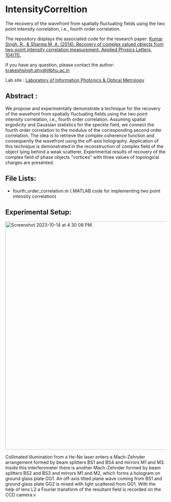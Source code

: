 # IntensityCorreltion
The recovery of the wavefront from spatially fluctuating fields using the two point intensity correlation, i.e., fourth order correlation.

The repository displays the associated code for the research paper:  [Kumar Singh, R., & Sharma M, A. (2014). Recovery of complex valued objects from two-point intensity correlation measurement. Applied Physics Letters, 104(11).]([https://www.nature.com/articles/s41598-023-37810-w](https://pubs.aip.org/aip/apl/article-abstract/104/11/111108/25333/Recovery-of-complex-valued-objects-from-two-point?redirectedFrom=fulltext)https://pubs.aip.org/aip/apl/article-abstract/104/11/111108/25333/Recovery-of-complex-valued-objects-from-two-point?redirectedFrom=fulltext)

If you have any question, please contact the author: krakeshsingh.phy@iitbhu.ac.in 

Lab site : [Laboratory of Information Photonics & Optical Metrology](https://www.informationphotonics.com/)

## Abstract : 
We propose and experimentally demonstrate a technique for the recovery of the wavefront from spatially fluctuating fields using the two point intensity correlation, i.e., fourth order correlation. Assuming spatial ergodicity and Gaussian statistics for the speckle field, we connect the fourth order correlation to the modulus of the corresponding second order correlation. The idea is to retrieve the complex coherence function and consequently the wavefront using the off-axis holography. Application of this technique is demonstrated in the reconstruction of complex field of the object lying behind a weak scatterer. Experimental results of recovery of the complex field of phase objects “vortices” with three values of topological charges are presented.

## File Lists:
- fourth_order_correlation.m ( MATLAB code for implementing two point intensity correlation)

## Experimental Setup:

<img width="717" alt="Screenshot 2023-10-14 at 4 30 08 PM" src="https://github.com/adityacmandal/IntensityCorreltion/assets/95050827/63fb8787-c845-4381-8c88-e2f6960dad39">

Collimated illumination from a He-Ne laser enters a Mach-Zehnder arrangement formed by beam splitters BS1 and BS4 and mirrors M1 and M3.
Inside this interferometer there is another Mach-Zehnder formed by beam splitters BS2 and BS3 and mirrors M1 and M2, which forms a hologram on ground glass plate GG1. An off-axis tilted plane wave coming from BS1 and ground glass plate GG2 is mixed with light scattered from GG1. With the help of lens L2 a Fourier transform of the resultant field is recorded on the CCD camera.v
